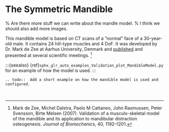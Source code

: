 # The Symmetric Mandible

% Are there more stuff we can write about the mandle model.
% I think we should also add more images.

This mandible model is based on CT scans of a ”normal” face of a
30-year-old male. It contains 24 hill-type muscles and 4 DoF. It was
developed by Dr. Mark de Zee at Aarhus University, Denmark and
[published](https://pubmed.ncbi.nlm.nih.gov/16930608/)
and presented at several scientific meetings. [^cite_dezee2007]

:::{seealso}
{ref}`sphx_glr_auto_examples_Validation_plot_MandibleModel.py` for an
example of how the model is used.
:::

```{eval-rst}
.. todo::  Add a short example on how the mandible model is used and configured.
```

<img src="image1.png" width="3.46978in">

```{rubric} References
```

[^cite_dezee2007]: Mark de Zee, Michel Dalstra, Paolo M Cattaneo, John Rasmussen, Peter
    Svensson, Birte Melsen (2007). Validation of a musculo-skeletal model
    of the mandible and its application to mandibular distraction
    osteogenesis. *Journal of Biomechanics*, 40, 1192–1201.
